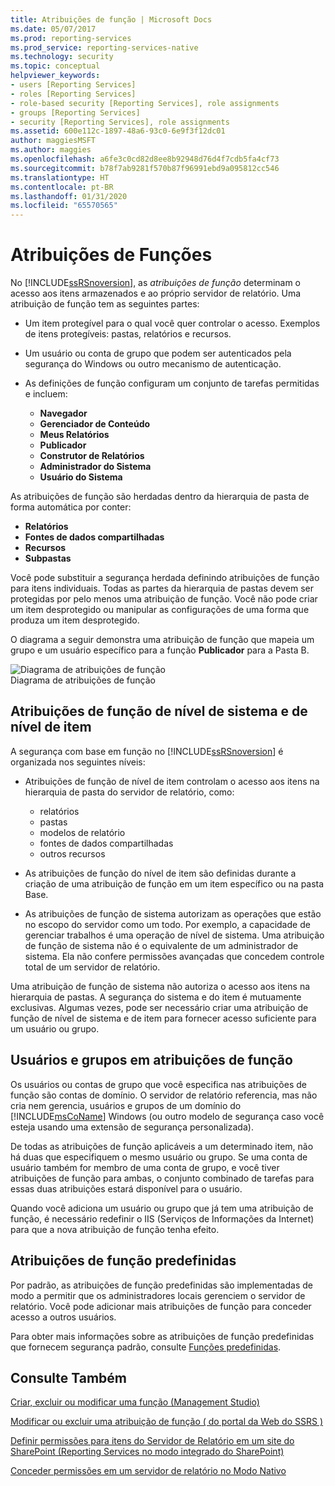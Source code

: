 ```yaml
---
title: Atribuições de função | Microsoft Docs
ms.date: 05/07/2017
ms.prod: reporting-services
ms.prod_service: reporting-services-native
ms.technology: security
ms.topic: conceptual
helpviewer_keywords:
- users [Reporting Services]
- roles [Reporting Services]
- role-based security [Reporting Services], role assignments
- groups [Reporting Services]
- security [Reporting Services], role assignments
ms.assetid: 600e112c-1897-48a6-93c0-6e9f3f12dc01
author: maggiesMSFT
ms.author: maggies
ms.openlocfilehash: a6fe3c0cd82d8ee8b92948d76d4f7cdb5fa4cf73
ms.sourcegitcommit: b78f7ab9281f570b87f96991ebd9a095812cc546
ms.translationtype: HT
ms.contentlocale: pt-BR
ms.lasthandoff: 01/31/2020
ms.locfileid: "65570565"
---
```

# <a name="role-assignments"></a>Atribuições de Funções

No [!INCLUDE[ssRSnoversion](../../includes/ssrsnoversion-md.md)], as *atribuições de função* determinam o acesso aos itens armazenados e ao próprio servidor de relatório. Uma atribuição de função tem as seguintes partes:  
  
- Um item protegível para o qual você quer controlar o acesso. Exemplos de itens protegíveis: pastas, relatórios e recursos.  
  
- Um usuário ou conta de grupo que podem ser autenticados pela segurança do Windows ou outro mecanismo de autenticação.  
  
- As definições de função configuram um conjunto de tarefas permitidas e incluem:
  - **Navegador**
  - **Gerenciador de Conteúdo**
  - **Meus Relatórios**
  - **Publicador**
  - **Construtor de Relatórios**
  - **Administrador do Sistema**
  - **Usuário do Sistema**

 As atribuições de função são herdadas dentro da hierarquia de pasta de forma automática por conter:

- **Relatórios**
- **Fontes de dados compartilhadas**
- **Recursos**
- **Subpastas**

Você pode substituir a segurança herdada definindo atribuições de função para itens individuais. Todas as partes da hierarquia de pastas devem ser protegidas por pelo menos uma atribuição de função. Você não pode criar um item desprotegido ou manipular as configurações de uma forma que produza um item desprotegido.  
  
 O diagrama a seguir demonstra uma atribuição de função que mapeia um grupo e um usuário específico para a função **Publicador** para a Pasta B.  
  
 ![Diagrama de atribuições de função](../../reporting-services/security/media/report-securityarch.gif "Diagrama de atribuições de função")  
Diagrama de atribuições de função  
  
## <a name="system-level-and-item-level-role-assignments"></a>Atribuições de função de nível de sistema e de nível de item

 A segurança com base em função no [!INCLUDE[ssRSnoversion](../../includes/ssrsnoversion-md.md)] é organizada nos seguintes níveis:

- Atribuições de função de nível de item controlam o acesso aos itens na hierarquia de pasta do servidor de relatório, como:
  - relatórios
  - pastas
  - modelos de relatório
  - fontes de dados compartilhadas
  - outros recursos

- As atribuições de função do nível de item são definidas durante a criação de uma atribuição de função em um item específico ou na pasta Base.

- As atribuições de função de sistema autorizam as operações que estão no escopo do servidor como um todo. Por exemplo, a capacidade de gerenciar trabalhos é uma operação de nível de sistema. Uma atribuição de função de sistema não é o equivalente de um administrador de sistema. Ela não confere permissões avançadas que concedem controle total de um servidor de relatório.

Uma atribuição de função de sistema não autoriza o acesso aos itens na hierarquia de pastas. A segurança do sistema e do item é mutuamente exclusivas. Algumas vezes, pode ser necessário criar uma atribuição de função de nível de sistema e de item para fornecer acesso suficiente para um usuário ou grupo.

## <a name="users-and-groups-in-role-assignments"></a>Usuários e grupos em atribuições de função

 Os usuários ou contas de grupo que você especifica nas atribuições de função são contas de domínio. O servidor de relatório referencia, mas não cria nem gerencia, usuários e grupos de um domínio do [!INCLUDE[msCoName](../../includes/msconame-md.md)] Windows (ou outro modelo de segurança caso você esteja usando uma extensão de segurança personalizada).

De todas as atribuições de função aplicáveis a um determinado item, não há duas que especifiquem o mesmo usuário ou grupo. Se uma conta de usuário também for membro de uma conta de grupo, e você tiver atribuições de função para ambas, o conjunto combinado de tarefas para essas duas atribuições estará disponível para o usuário.

Quando você adiciona um usuário ou grupo que já tem uma atribuição de função, é necessário redefinir o IIS (Serviços de Informações da Internet) para que a nova atribuição de função tenha efeito.

## <a name="predefined-role-assignments"></a>Atribuições de função predefinidas

 Por padrão, as atribuições de função predefinidas são implementadas de modo a permitir que os administradores locais gerenciem o servidor de relatório. Você pode adicionar mais atribuições de função para conceder acesso a outros usuários.

 Para obter mais informações sobre as atribuições de função predefinidas que fornecem segurança padrão, consulte [Funções predefinidas](../../reporting-services/security/role-definitions-predefined-roles.md).  

## <a name="see-also"></a>Consulte Também

 [Criar, excluir ou modificar uma função &#40;Management Studio&#41;](../../reporting-services/security/role-definitions-create-delete-or-modify.md)

 [Modificar ou excluir uma atribuição de função &#40; do portal da Web do SSRS &#41;](../../reporting-services/security/role-assignments-modify-or-delete.md)

 [Definir permissões para itens do Servidor de Relatório em um site do SharePoint &#40;Reporting Services no modo integrado do SharePoint&#41;](../../reporting-services/security/set-permissions-for-report-server-items-on-a-sharepoint-site.md)

 [Conceder permissões em um servidor de relatório no Modo Nativo](../../reporting-services/security/granting-permissions-on-a-native-mode-report-server.md)  
